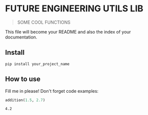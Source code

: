 # FUTURE ENGINEERING UTILS LIB
> SOME COOL FUNCTIONS


This file will become your README and also the index of your documentation.

## Install

`pip install your_project_name`

## How to use

Fill me in please! Don't forget code examples:

```python
addition(1.5, 2.7)
```




    4.2


